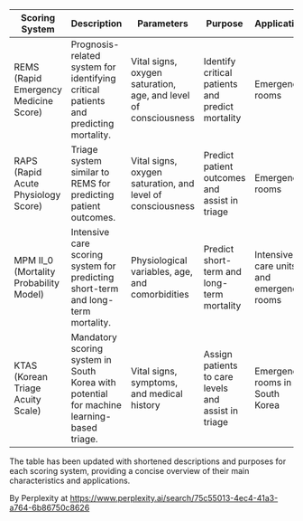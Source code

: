 | Scoring System | Description | Parameters | Purpose | Application |
|----------------|-------------|------------|---------|-------------|
| REMS (Rapid Emergency Medicine Score) | Prognosis-related system for identifying critical patients and predicting mortality. | Vital signs, oxygen saturation, age, and level of consciousness | Identify critical patients and predict mortality | Emergency rooms |
| RAPS (Rapid Acute Physiology Score) | Triage system similar to REMS for predicting patient outcomes. | Vital signs, oxygen saturation, and level of consciousness | Predict patient outcomes and assist in triage | Emergency rooms |
| MPM II_0 (Mortality Probability Model) | Intensive care scoring system for predicting short-term and long-term mortality. | Physiological variables, age, and comorbidities | Predict short-term and long-term mortality | Intensive care units and emergency rooms |
| KTAS (Korean Triage Acuity Scale) | Mandatory scoring system in South Korea with potential for machine learning-based triage. | Vital signs, symptoms, and medical history | Assign patients to care levels and assist in triage | Emergency rooms in South Korea |

The table has been updated with shortened descriptions and purposes for each scoring system, providing a concise overview of their main characteristics and applications.

By Perplexity at https://www.perplexity.ai/search/75c55013-4ec4-41a3-a764-6b86750c8626